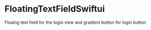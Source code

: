# FloatingTextFieldSwiftui
Floaing text field for the login view and gradient button for login button

